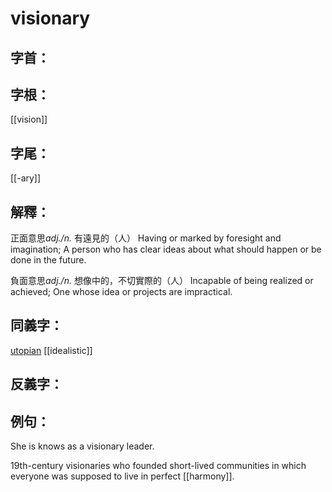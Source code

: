 # visionary


## 字首：

## 字根：
[[vision]]

## 字尾：
[[-ary]]

## 解釋：
正面意思*adj./n.*
有遠見的（人）
Having or marked by foresight and imagination; A person who has clear ideas about what should happen or be done in the future.

負面意思*adj./n.*
想像中的，不切實際的（人）
Incapable of being realized or achieved; One whose idea or projects are impractical.

## 同義字：
[utopian](/Vocabulary/U/utopian.md)
[[idealistic]]

## 反義字：

## 例句：
She is knows as a visionary leader.

19th-century visionaries who founded short-lived communities in which everyone was supposed to live in perfect [[harmony]].


